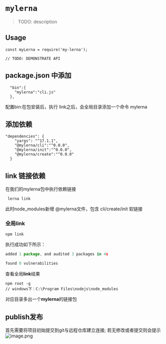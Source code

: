 # `mylerna`

> TODO: description

## Usage

```
const myLerna = require('my-lerna');

// TODO: DEMONSTRATE API
```


## package.json 中添加
```
  "bin":{
    "mylerna":"cli.js"
  },
```
配置bin:在包安装后，执行 link之后，会全局目录添加一个命令 mylerna

## 添加依赖
```
"dependencies": {
    "yargs": "^17.1.1",
    "@mylerna/cli":"^0.0.0",
    "@mylerna/init":"^0.0.0",
    "@mylerna/create":"^0.0.0"
  }
```  


## link 链接依赖
在我们的mylerna包中执行依赖链接
```
 lerna link 
```
此时node_modules新增 @mylerna文件，包含 cli/create/init 软链接
### 全局link
```
npm link  
```
执行成功如下所示：
```js
added 1 package, and audited 3 packages in 4s

found 0 vulnerabilities
```
查看全局**link**结果
```
npm root -g
// windows下：C:\Program Files\nodejs\node_modules

```
对应目录多出一个**mylerna**的链接包

## publish发布
首先需要将项目初始提交到git与远程仓库建立连接;
若无修改或者提交则会提示
![image.png](https://p6-juejin.byteimg.com/tos-cn-i-k3u1fbpfcp/efe63490b83b4f7ca0f5a2be0b255a24~tplv-k3u1fbpfcp-watermark.image)